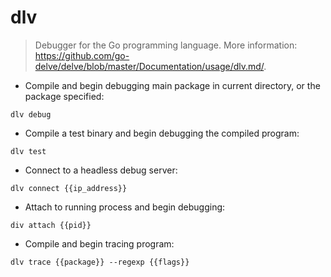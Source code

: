 # dlv

> Debugger for the Go programming language.
> More information: <https://github.com/go-delve/delve/blob/master/Documentation/usage/dlv.md/>.

- Compile and begin debugging main package in current directory, or the package specified:

`dlv debug`

- Compile a test binary and begin debugging the compiled program:

`dlv test`

- Connect to a headless debug server:

`dlv connect {{ip_address}}`

- Attach to running process and begin debugging:

`div attach {{pid}}`

- Compile and begin tracing program:

`dlv trace {{package}} --regexp {{flags}}`
